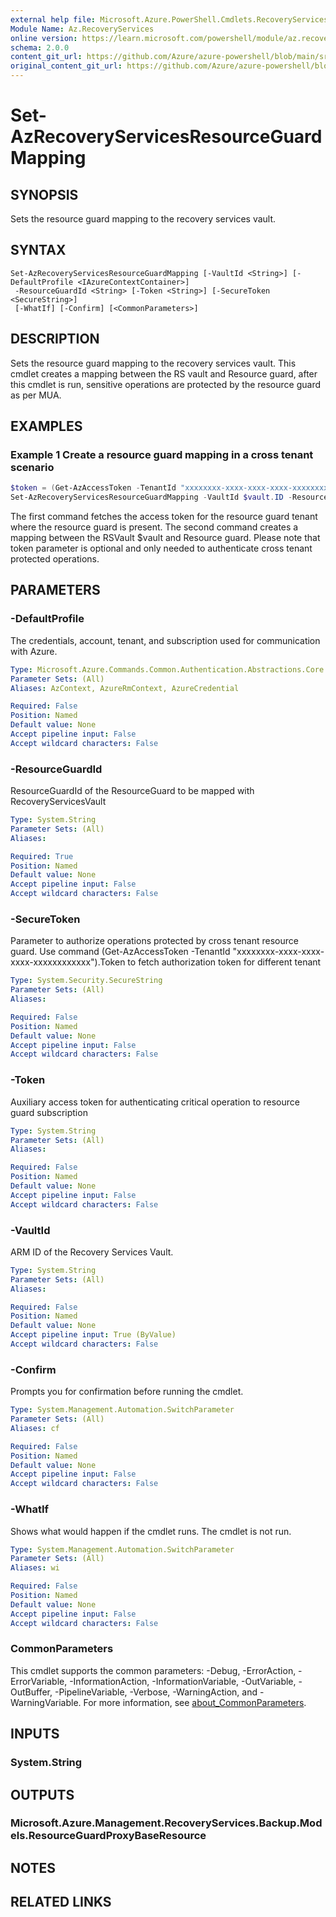 ```yaml
---
external help file: Microsoft.Azure.PowerShell.Cmdlets.RecoveryServices.Backup.dll-Help.xml
Module Name: Az.RecoveryServices
online version: https://learn.microsoft.com/powershell/module/az.recoveryservices/set-azrecoveryservicesresourceguardmapping
schema: 2.0.0
content_git_url: https://github.com/Azure/azure-powershell/blob/main/src/RecoveryServices/RecoveryServices/help/Set-AzRecoveryServicesResourceGuardMapping.md
original_content_git_url: https://github.com/Azure/azure-powershell/blob/main/src/RecoveryServices/RecoveryServices/help/Set-AzRecoveryServicesResourceGuardMapping.md
---
```


# Set-AzRecoveryServicesResourceGuardMapping

## SYNOPSIS
Sets the resource guard mapping to the recovery services vault.

## SYNTAX

```
Set-AzRecoveryServicesResourceGuardMapping [-VaultId <String>] [-DefaultProfile <IAzureContextContainer>]
 -ResourceGuardId <String> [-Token <String>] [-SecureToken <SecureString>]
 [-WhatIf] [-Confirm] [<CommonParameters>]
```

## DESCRIPTION
Sets the resource guard mapping to the recovery services vault. This cmdlet creates a mapping between the RS vault and Resource guard, after this cmdlet is run, sensitive operations are protected by the resource guard as per MUA.

## EXAMPLES

### Example 1 Create a resource guard mapping in a cross tenant scenario

```powershell
$token = (Get-AzAccessToken -TenantId "xxxxxxxx-xxxx-xxxx-xxxx-xxxxxxxxxxxx").Token
Set-AzRecoveryServicesResourceGuardMapping -VaultId $vault.ID -ResourceGuardId "Resource-Guard-Id" -Token $token
```

The first command fetches the access token for the resource guard tenant where the resource guard is present. The second command creates a mapping between the RSVault $vault and Resource guard. Please note that token parameter is optional and only needed to authenticate cross tenant protected operations.

## PARAMETERS

### -DefaultProfile
The credentials, account, tenant, and subscription used for communication with Azure.

```yaml
Type: Microsoft.Azure.Commands.Common.Authentication.Abstractions.Core.IAzureContextContainer
Parameter Sets: (All)
Aliases: AzContext, AzureRmContext, AzureCredential

Required: False
Position: Named
Default value: None
Accept pipeline input: False
Accept wildcard characters: False
```

### -ResourceGuardId
ResourceGuardId of the ResourceGuard to be mapped with RecoveryServicesVault

```yaml
Type: System.String
Parameter Sets: (All)
Aliases:

Required: True
Position: Named
Default value: None
Accept pipeline input: False
Accept wildcard characters: False
```

### -SecureToken
Parameter to authorize operations protected by cross tenant resource guard. Use command (Get-AzAccessToken -TenantId "xxxxxxxx-xxxx-xxxx-xxxx-xxxxxxxxxxxx").Token to fetch authorization token for different tenant

```yaml
Type: System.Security.SecureString
Parameter Sets: (All)
Aliases:

Required: False
Position: Named
Default value: None
Accept pipeline input: False
Accept wildcard characters: False
```

### -Token
Auxiliary access token for authenticating critical operation to resource guard subscription

```yaml
Type: System.String
Parameter Sets: (All)
Aliases:

Required: False
Position: Named
Default value: None
Accept pipeline input: False
Accept wildcard characters: False
```

### -VaultId
ARM ID of the Recovery Services Vault.

```yaml
Type: System.String
Parameter Sets: (All)
Aliases:

Required: False
Position: Named
Default value: None
Accept pipeline input: True (ByValue)
Accept wildcard characters: False
```

### -Confirm
Prompts you for confirmation before running the cmdlet.

```yaml
Type: System.Management.Automation.SwitchParameter
Parameter Sets: (All)
Aliases: cf

Required: False
Position: Named
Default value: None
Accept pipeline input: False
Accept wildcard characters: False
```

### -WhatIf
Shows what would happen if the cmdlet runs.
The cmdlet is not run.

```yaml
Type: System.Management.Automation.SwitchParameter
Parameter Sets: (All)
Aliases: wi

Required: False
Position: Named
Default value: None
Accept pipeline input: False
Accept wildcard characters: False
```

### CommonParameters
This cmdlet supports the common parameters: -Debug, -ErrorAction, -ErrorVariable, -InformationAction, -InformationVariable, -OutVariable, -OutBuffer, -PipelineVariable, -Verbose, -WarningAction, and -WarningVariable. For more information, see [about_CommonParameters](http://go.microsoft.com/fwlink/?LinkID=113216).

## INPUTS

### System.String

## OUTPUTS

### Microsoft.Azure.Management.RecoveryServices.Backup.Models.ResourceGuardProxyBaseResource

## NOTES

## RELATED LINKS
